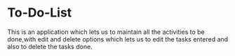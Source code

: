 # To-Do-List
This is an application which lets us to maintain all the activities to be done,with edit and delete options which lets us to edit the tasks entered and also to delete the tasks done.
